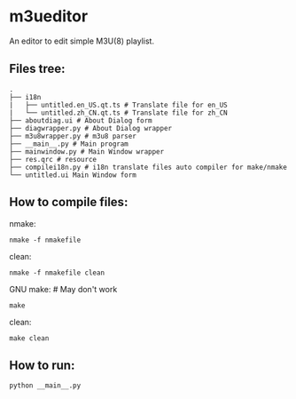 # m3ueditor
An editor to edit simple M3U(8) playlist.

## Files tree:
```
.
├── i18n
|   ├── untitled.en_US.qt.ts # Translate file for en_US
|   └── untitled.zh_CN.qt.ts # Translate file for zh_CN
├── aboutdiag.ui # About Dialog form
├── diagwrapper.py # About Dialog wrapper
├── m3u8wrapper.py # m3u8 parser
├── __main__.py # Main program
├── mainwindow.py # Main Window wrapper
├── res.qrc # resource
├── compilei18n.py # i18n translate files auto compiler for make/nmake
└── untitled.ui Main Window form
```

## How to compile files:
nmake:
```
nmake -f nmakefile
```
clean:
```
nmake -f nmakefile clean
```

GNU make: # May don't work
```
make
```
clean:
```
make clean
```

## How to run:
```
python __main__.py
```
